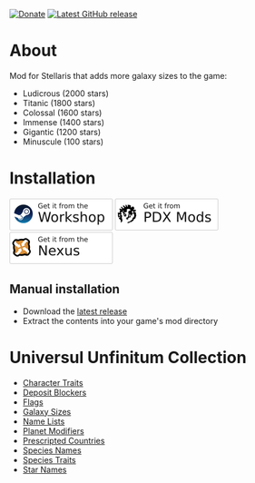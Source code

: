 [![Donate](https://img.shields.io/badge/-%E2%99%A5%20Donate-%23ff69b4)](https://hmlendea.go.ro/fund.html) [![Latest GitHub release](https://img.shields.io/github/v/release/hmlendea/stellaris-ui-galaxy-sizes)](https://github.com/hmlendea/stellaris-ui-galaxy-sizes/releases/latest)

# About

Mod for Stellaris that adds more galaxy sizes to the game:
 - Ludicrous (2000 stars)
 - Titanic (1800 stars)
 - Colossal (1600 stars)
 - Immense (1400 stars)
 - Gigantic (1200 stars)
 - Minuscule (100 stars)

# Installation

[![Get it from the Workshop](https://raw.githubusercontent.com/hmlendea/readme-assets/master/badges/stores/steam-workshop.png)](https://steamcommunity.com/sharedfiles/filedetails/?id=2047543230) [![Get it from Paradox Mods](https://raw.githubusercontent.com/hmlendea/readme-assets/master/badges/stores/paradox-mods.png)](https://mods.paradoxplaza.com/mods/25431/Any) [![Get it from the Nexus](https://raw.githubusercontent.com/hmlendea/readme-assets/master/badges/stores/nexus.png)](https://www.nexusmods.com/stellaris/mods/76)

## Manual installation

 - Download the [latest release](https://github.com/hmlendea/more-cultural-names/releases)
 - Extract the contents into your game's mod directory

# Universul Unfinitum Collection

 - [Character Traits](https://github.com/hmlendea/stellaris-ui-character-traits)
 - [Deposit Blockers](https://github.com/hmlendea/stellaris-ui-deposit-blockers)
 - [Flags](https://github.com/hmlendea/stellaris-ui-flags)
 - [Galaxy Sizes](https://github.com/hmlendea/stellaris-ui-galaxy-sizes)
 - [Name Lists](https://github.com/hmlendea/stellaris-ui-name-lists)
 - [Planet Modifiers](https://github.com/hmlendea/stellaris-ui-planet-modifiers)
 - [Prescripted Countries](https://github.com/hmlendea/stellaris-ui-prescripted-countries)
 - [Species Names](https://github.com/hmlendea/stellaris-ui-species-names)
 - [Species Traits](https://github.com/hmlendea/stellaris-ui-species-traits)
 - [Star Names](https://github.com/hmlendea/stellaris-ui-star-names)
